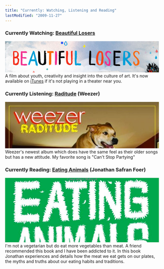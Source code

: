 ```yaml
---
title: "Currently: Watching, Listening and Reading"
lastModified: "2009-11-27"
---
```


### Currently Watching: [Beautiful Losers](http://www.beautifullosers.com/)

[![beautiful-losers](/images/beautiful-losers.jpg "beautiful-losers")](http://www.beautifullosers.com/) A film about youth, creativity and insight into the culture of art. It's now available on [iTunes](http://itunes.apple.com/WebObjects/MZStore.woa/wa/viewMovie?id=333312137&s=143441) if it's not playing in a theater near you.

### Currently Listening: [Raditude](http://www.amazon.com/gp/product/B002U5535K?ie=UTF8&tag=nicden-20&linkCode=as2&camp=1789&creative=390957&creativeASIN=B002U5535K) (Weezer)

[![weezer](/images/weezer.jpg "weezer")](http://www.amazon.com/gp/product/B002U5535K?ie=UTF8&tag=nicden-20&linkCode=as2&camp=1789&creative=390957&creativeASIN=B002U5535K) Weezer's newest album which does have the same feel as their older songs but has a new attitude. My favorite song is "Can't Stop Partying"

### Currently Reading: [Eating Animals](http://www.amazon.com/gp/product/0316069906?ie=UTF8&tag=nicden-20&linkCode=as2&camp=1789&creative=390957&creativeASIN=0316069906) (Jonathan Safran Foer)

[![eating-animals](/images/eating-animals.jpg "eating-animals")](http://www.amazon.com/gp/product/0316069906?ie=UTF8&tag=nicden-20&linkCode=as2&camp=1789&creative=390957&creativeASIN=0316069906) I'm not a vegetarian but do eat more vegetables than meat. A friend recommended this book and I have been addicted to it. In this book Jonathan experiences and details how the meat we eat gets on our plates, the myths and truths about our eating habits and traditions.
